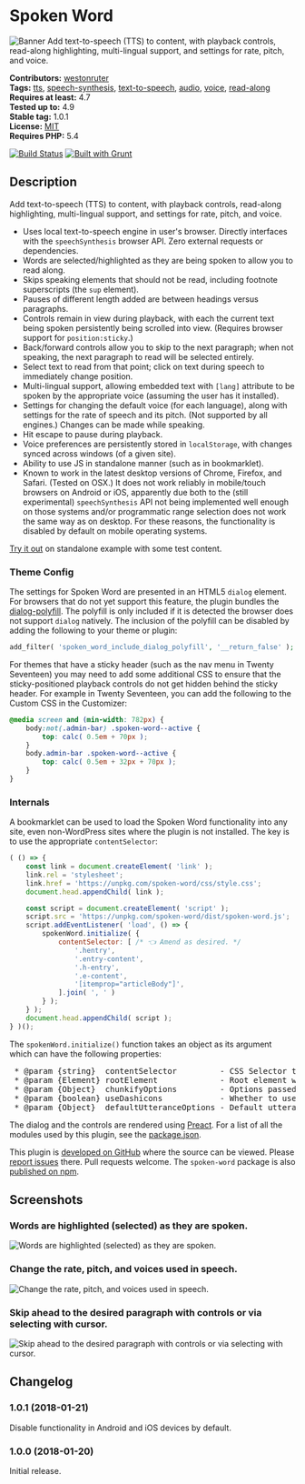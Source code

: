 # Spoken Word

![Banner](https://github.com/westonruter/spoken-word/raw/master/wp-assets/banner-1544x500.png)
Add text-to-speech (TTS) to content, with playback controls, read-along highlighting, multi-lingual support, and settings for rate, pitch, and voice.

**Contributors:** [westonruter](https://profiles.wordpress.org/westonruter)  
**Tags:** [tts](https://wordpress.org/plugins/tags/tts), [speech-synthesis](https://wordpress.org/plugins/tags/speech-synthesis), [text-to-speech](https://wordpress.org/plugins/tags/text-to-speech), [audio](https://wordpress.org/plugins/tags/audio), [voice](https://wordpress.org/plugins/tags/voice), [read-along](https://wordpress.org/plugins/tags/read-along)  
**Requires at least:** 4.7  
**Tested up to:** 4.9  
**Stable tag:** 1.0.1  
**License:** [MIT](https://en.wikipedia.org/wiki/MIT_License)  
**Requires PHP:** 5.4  

[![Build Status](https://travis-ci.org/westonruter/spoken-word.svg?branch=master)](https://travis-ci.org/westonruter/spoken-word) [![Built with Grunt](https://cdn.gruntjs.com/builtwith.svg)](http://gruntjs.com) 

## Description ##

Add text-to-speech (TTS) to content, with playback controls, read-along highlighting, multi-lingual support, and settings for rate, pitch, and voice.

* Uses local text-to-speech engine in user's browser. Directly interfaces with the `speechSynthesis` browser API. Zero external requests or dependencies.
* Words are selected/highlighted as they are being spoken to allow you to read along.
* Skips speaking elements that should not be read, including footnote superscripts (the `sup` element).
* Pauses of different length added are between headings versus paragraphs.
* Controls remain in view during playback, with each the current text being spoken persistently being scrolled into view. (Requires browser support for `position:sticky`.)
* Back/forward controls allow you to skip to the next paragraph; when not speaking, the next paragraph to read will be selected entirely.
* Select text to read from that point; click on text during speech to immediately change position.
* Multi-lingual support, allowing embedded text with `[lang]` attribute to be spoken by the appropriate voice (assuming the user has it installed).
* Settings for changing the default voice (for each language), along with settings for the rate of speech and its pitch. (Not supported by all engines.) Changes can be made while speaking.
* Hit escape to pause during playback.
* Voice preferences are persistently stored in `localStorage`, with changes synced across windows (of a given site).
* Ability to use JS in standalone manner (such as in bookmarklet).
* Known to work in the latest desktop versions of Chrome, Firefox, and Safari. (Tested on OSX.) It does not work reliably in mobile/touch browsers on Android or iOS, apparently due both to the (still experimental) `speechSynthesis` API not being implemented well enough on those systems and/or programmatic range selection does not work the same way as on desktop. For these reasons, the functionality is disabled by default on mobile operating systems.

[Try it out](https://westonruter.github.io/spoken-word/test/example.html) on standalone example with some test content.
### Theme Config ###
The settings for Spoken Word are presented in an HTML5 `dialog` element. For browsers that do not yet support this feature, the plugin bundles the [dialog-polyfill](https://github.com/GoogleChrome/dialog-polyfill). The polyfill is only included if it is detected the browser does not support `dialog` natively. The inclusion of the polyfill can be disabled by adding the following to your theme or plugin:

```php
add_filter( 'spoken_word_include_dialog_polyfill', '__return_false' );
```

For themes that have a sticky header (such as the nav menu in Twenty Seventeen) you may need to add some additional CSS to ensure that the sticky-positioned playback controls do not get hidden behind the sticky header. For example in Twenty Seventeen, you can add the following to the Custom CSS in the Customizer:

```css
@media screen and (min-width: 782px) {
	body:not(.admin-bar) .spoken-word--active {
		top: calc( 0.5em + 70px );
	}
	body.admin-bar .spoken-word--active {
		top: calc( 0.5em + 32px + 70px );
	}
}
```

### Internals ###
A bookmarklet can be used to load the Spoken Word functionality into any site, even non-WordPress sites where the plugin is not installed. The key is to use the appropriate `contentSelector`:

```js
( () => {
	const link = document.createElement( 'link' );
	link.rel = 'stylesheet';
	link.href = 'https://unpkg.com/spoken-word/css/style.css';
	document.head.appendChild( link );

	const script = document.createElement( 'script' );
	script.src = 'https://unpkg.com/spoken-word/dist/spoken-word.js';
	script.addEventListener( 'load', () => {
		spokenWord.initialize( {
			contentSelector: [ /* 👈 Amend as desired. */
				'.hentry',
				'.entry-content',
				'.h-entry',
				'.e-content',
				'[itemprop="articleBody"]',
			].join( ', ' )
		} );
	} );
	document.head.appendChild( script );
} )();
```

The `spokenWord.initialize()` function takes an object as its argument which can have the following properties:

<pre>
 * @param {string}  contentSelector         - CSS Selector to find the elements for speaking.
 * @param {Element} rootElement             - Root element within which to look for content.
 * @param {Object}  chunkifyOptions         - Options passed into chunkify.
 * @param {boolean} useDashicons            - Whether to use Dashicons.
 * @param {Object}  defaultUtteranceOptions - Default utterance options when none are supplied from localStorage.
</pre>

The dialog and the controls are rendered using [Preact](https://preactjs.com/). For a list of all the modules used by this plugin, see the [package.json](https://github.com/westonruter/spoken-word/blob/master/package.json).

This plugin is [developed on GitHub](https://github.com/westonruter/spoken-word) where the source can be viewed. Please [report issues](https://github.com/westonruter/spoken-word/issues) there. Pull requests welcome. The `spoken-word` package is also [published on npm](https://www.npmjs.com/package/spoken-word).


## Screenshots ##

### Words are highlighted (selected) as they are spoken.

![Words are highlighted (selected) as they are spoken.](https://github.com/westonruter/spoken-word/raw/master/wp-assets/screenshot-1.png)

### Change the rate, pitch, and voices used in speech.

![Change the rate, pitch, and voices used in speech.](https://github.com/westonruter/spoken-word/raw/master/wp-assets/screenshot-2.png)

### Skip ahead to the desired paragraph with controls or via selecting with cursor.

![Skip ahead to the desired paragraph with controls or via selecting with cursor.](https://github.com/westonruter/spoken-word/raw/master/wp-assets/screenshot-3.png)

## Changelog ##

### 1.0.1 (2018-01-21) ###
Disable functionality in Android and iOS devices by default.

### 1.0.0 (2018-01-20) ###
Initial release.


